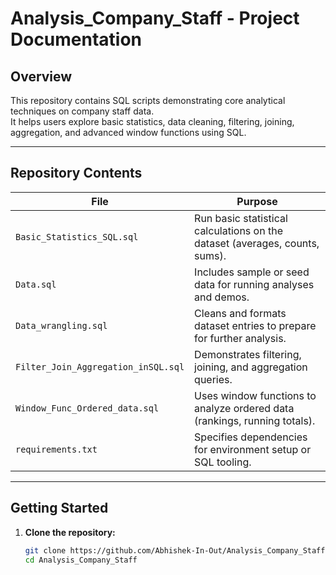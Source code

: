 # Analysis_Company_Staff - Project Documentation

## Overview
This repository contains SQL scripts demonstrating core analytical techniques on company staff data.  
It helps users explore basic statistics, data cleaning, filtering, joining, aggregation, and advanced window functions using SQL.

---

## Repository Contents

| File                              | Purpose                                                                 |
|-----------------------------------|-------------------------------------------------------------------------|
| `Basic_Statistics_SQL.sql`        | Run basic statistical calculations on the dataset (averages, counts, sums). |
| `Data.sql`                        | Includes sample or seed data for running analyses and demos.            |
| `Data_wrangling.sql`              | Cleans and formats dataset entries to prepare for further analysis.     |
| `Filter_Join_Aggregation_inSQL.sql` | Demonstrates filtering, joining, and aggregation queries.              |
| `Window_Func_Ordered_data.sql`    | Uses window functions to analyze ordered data (rankings, running totals). |
| `requirements.txt`                | Specifies dependencies for environment setup or SQL tooling.           |

---

## Getting Started

1. **Clone the repository:**
   ```bash
   git clone https://github.com/Abhishek-In-Out/Analysis_Company_Staff.git
   cd Analysis_Company_Staff
